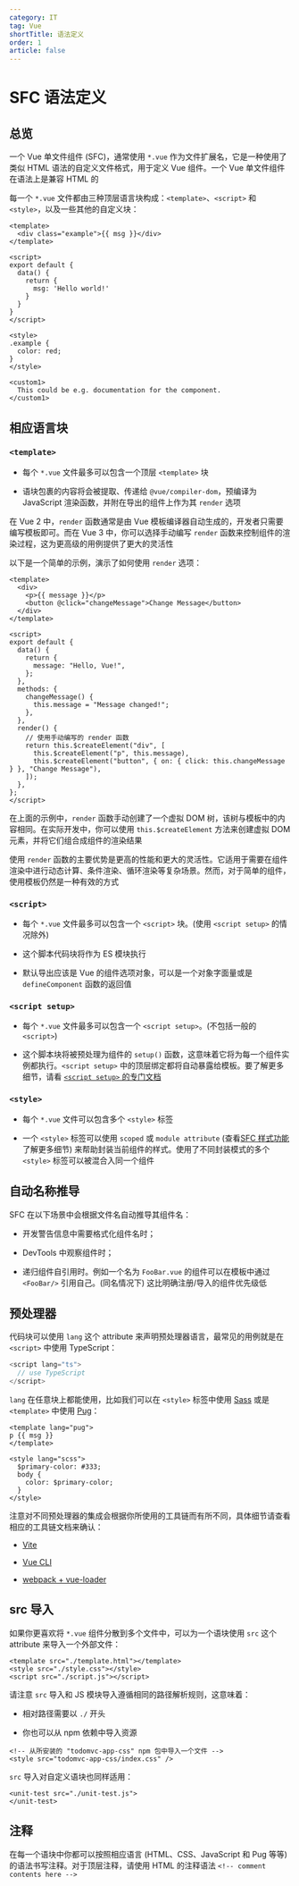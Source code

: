```yaml
---
category: IT
tag: Vue
shortTitle: 语法定义
order: 1
article: false
---
```


# SFC 语法定义

## 总览

一个 Vue 单文件组件 (SFC)，通常使用 `*.vue` 作为文件扩展名，它是一种使用了类似 HTML 语法的自定义文件格式，用于定义 Vue 组件。一个 Vue 单文件组件在语法上是兼容 HTML 的

每一个 `*.vue` 文件都由三种顶层语言块构成：`<template>`、`<script>` 和 `<style>`，以及一些其他的自定义块：

```vue
<template>
  <div class="example">{{ msg }}</div>
</template>

<script>
export default {
  data() {
    return {
      msg: 'Hello world!'
    }
  }
}
</script>

<style>
.example {
  color: red;
}
</style>

<custom1>
  This could be e.g. documentation for the component.
</custom1>
```

## 相应语言块

### `<template>`

- 每个 `*.vue` 文件最多可以包含一个顶层 `<template>` 块

- 语块包裹的内容将会被提取、传递给 `@vue/compiler-dom`，预编译为 JavaScript 渲染函数，并附在导出的组件上作为其 `render` 选项

在 Vue 2 中，`render` 函数通常是由 Vue 模板编译器自动生成的，开发者只需要编写模板即可。而在 Vue 3 中，你可以选择手动编写 `render` 函数来控制组件的渲染过程，这为更高级的用例提供了更大的灵活性

以下是一个简单的示例，演示了如何使用 `render` 选项：

```vue
<template>
  <div>
    <p>{{ message }}</p>
    <button @click="changeMessage">Change Message</button>
  </div>
</template>

<script>
export default {
  data() {
    return {
      message: "Hello, Vue!",
    };
  },
  methods: {
    changeMessage() {
      this.message = "Message changed!";
    },
  },
  render() {
    // 使用手动编写的 render 函数
    return this.$createElement("div", [
      this.$createElement("p", this.message),
      this.$createElement("button", { on: { click: this.changeMessage } }, "Change Message"),
    ]);
  },
};
</script>
```

在上面的示例中，`render` 函数手动创建了一个虚拟 DOM 树，该树与模板中的内容相同。在实际开发中，你可以使用 `this.$createElement` 方法来创建虚拟 DOM 元素，并将它们组合成组件的渲染结果

使用 `render` 函数的主要优势是更高的性能和更大的灵活性。它适用于需要在组件渲染中进行动态计算、条件渲染、循环渲染等复杂场景。然而，对于简单的组件，使用模板仍然是一种有效的方式

### `<script>`

- 每个 `*.vue` 文件最多可以包含一个 `<script>` 块。(使用 `<script setup>` 的情况除外)

- 这个脚本代码块将作为 ES 模块执行

- 默认导出应该是 Vue 的组件选项对象，可以是一个对象字面量或是 `defineComponent` 函数的返回值

### `<script setup>`

- 每个 `*.vue` 文件最多可以包含一个 `<script setup>`。(不包括一般的 `<script>`)

- 这个脚本块将被预处理为组件的 `setup()` 函数，这意味着它将为每一个组件实例都执行。`<script setup>` 中的顶层绑定都将自动暴露给模板。要了解更多细节，请看 [`<script setup>` 的专门文档](sfc-script-setup.md)

### `<style>`

- 每个 `*.vue` 文件可以包含多个 `<style>` 标签

- 一个 `<style>` 标签可以使用 `scoped` 或 `module attribute` (查看[SFC 样式功能](sfc-css-features.md)了解更多细节) 来帮助封装当前组件的样式。使用了不同封装模式的多个 `<style>` 标签可以被混合入同一个组件

## 自动名称推导

SFC 在以下场景中会根据文件名自动推导其组件名：

- 开发警告信息中需要格式化组件名时；

- DevTools 中观察组件时；

- 递归组件自引用时。例如一个名为 `FooBar.vue` 的组件可以在模板中通过 `<FooBar/>` 引用自己。(同名情况下) 这比明确注册/导入的组件优先级低

## 预处理器

代码块可以使用 `lang` 这个 attribute 来声明预处理器语言，最常见的用例就是在 `<script>` 中使用 TypeScript：

```js
<script lang="ts">
  // use TypeScript
</script>
```

`lang` 在任意块上都能使用，比如我们可以在 `<style>` 标签中使用 [Sass](https://sass-lang.com/) 或是 `<template>` 中使用 [Pug](https://pugjs.org/api/getting-started.html)：

```vue
<template lang="pug">
p {{ msg }}
</template>

<style lang="scss">
  $primary-color: #333;
  body {
    color: $primary-color;
  }
</style>
```

注意对不同预处理器的集成会根据你所使用的工具链而有所不同，具体细节请查看相应的工具链文档来确认：

- [Vite](https://cn.vitejs.dev/guide/features.html#css-pre-processors)

- [Vue CLI](https://cli.vuejs.org/zh/guide/css.html#%E9%A2%84%E5%A4%84%E7%90%86%E5%99%A8)

- [webpack + vue-loader](https://vue-loader.vuejs.org/zh/guide/pre-processors.html#%E4%BD%BF%E7%94%A8%E9%A2%84%E5%A4%84%E7%90%86%E5%99%A8)

## src 导入

如果你更喜欢将 `*.vue` 组件分散到多个文件中，可以为一个语块使用 `src` 这个 attribute 来导入一个外部文件：

```vue
<template src="./template.html"></template>
<style src="./style.css"></style>
<script src="./script.js"></script>
```

请注意 `src` 导入和 JS 模块导入遵循相同的路径解析规则，这意味着：

- 相对路径需要以 `./` 开头

- 你也可以从 npm 依赖中导入资源

```vue
<!-- 从所安装的 "todomvc-app-css" npm 包中导入一个文件 -->
<style src="todomvc-app-css/index.css" />
```

`src` 导入对自定义语块也同样适用：

```vue
<unit-test src="./unit-test.js">
</unit-test>
```

## 注释

在每一个语块中你都可以按照相应语言 (HTML、CSS、JavaScript 和 Pug 等等) 的语法书写注释。对于顶层注释，请使用 HTML 的注释语法 `<!-- comment contents here -->`